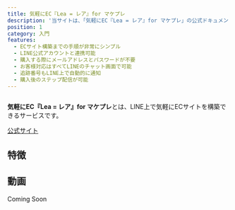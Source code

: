 ```yaml
---
title: 気軽にEC『Lea = レア』for マケプレ
description: '当サイトは、「気軽にEC『Lea = レア』for マケプレ」の公式ドキュメントです。'
position: 1
category: 入門
features:
  - ECサイト構築までの手順が非常にシンプル
  - LINE公式アカウントと連携可能
  - 購入する際にメールアドレスとパスワードが不要
  - お客様対応はすべてLINEのチャット画面で可能
  - 追跡番号もLINE上で自動的に通知
  - 購入後のステップ配信が可能
---
```


<img src="/preview.png" alt="" />

**気軽にEC『Lea = レア』for マケプレ**とは、LINE上で気軽にECサイトを構築できるサービスです。  

<a href="https://lea-ec.com/" target="_blank">公式サイト</a>

## 特徴

<list :items="features"></list>

## 動画

Coming Soon
